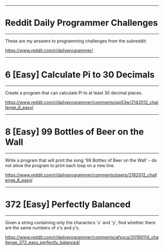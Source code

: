 ------------------------------------
# Reddit Daily Programmer Challenges
------------------------------------

These are my answers to programming challenges from the subreddit:

https://www.reddit.com/r/dailyprogrammer/

------------------------------------
# 6 [Easy] Calculate Pi to 30 Decimals
------------------------------------
Create a program that can calculate Pi to at least 30 decimal places.

https://www.reddit.com/r/dailyprogrammer/comments/pp53w/2142012_challenge_6_easy/

------------------------------------
# 8 [Easy] 99 Bottles of Beer on the Wall
------------------------------------
Write a program that will print the song '99 Bottles of Beer on the Wall' - do not allow the program to print each loop on a new line.

https://www.reddit.com/r/dailyprogrammer/comments/pserp/2162012_challenge_8_easy/

------------------------------------
# 372 [Easy] Perfectly Balanced
------------------------------------
Given a string containing only the characters 'x' and 'y', find whether there are the same numbers of x's and y's.

https://www.reddit.com/r/dailyprogrammer/comments/afxxca/20190114_challenge_372_easy_perfectly_balanced/
